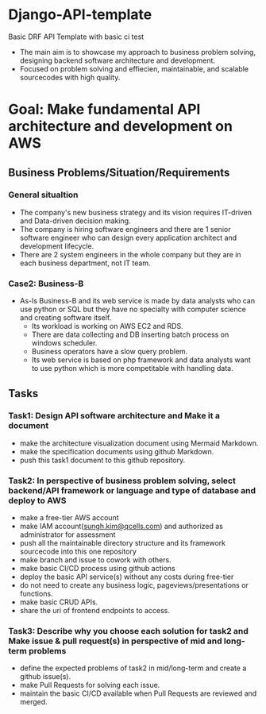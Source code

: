 # Django-API-template
Basic DRF API Template with basic ci test
 - The main aim is to showcase my approach to business problem solving, designing backend software architecture and development.
 - Focused on problem solving and effiecien, maintainable, and scalable sourcecodes with high quality.

# Goal: Make fundamental API architecture and development on AWS
## Business Problems/Situation/Requirements
### General situaltion
 - The company's new business strategy and its vision requires IT-driven and Data-driven decision making.
 - The company is hiring software engineers and there are 1 senior software engineer who can design every application architect and development lifecycle.
 - There are 2 system engineers in the whole company but they are in each business department, not IT team.

### Case2: Business-B
 - As-Is Business-B and its web service is made by data analysts who can use python or SQL but they have no specialty with computer science and creating software itself.
   - Its workload is working on AWS EC2 and RDS.
   - There are data collecting and DB inserting batch process on windows scheduler.
   - Business operators have a slow query problem.
   - Its web service is based on php framework and data analysts want to use python which is more competitable with handling data.

## Tasks
### Task1: Design API software architecture and Make it a document
 - make the architecture visualization document using Mermaid Markdown.
 - make the specification documents using github Markdown.
 - push this task1 document to this github repository.

### Task2: In perspective of business problem solving, select backend/API framework or language and type of database and deploy to AWS
 - make a free-tier AWS account
 - make IAM account(sungh.kim@qcells.com) and authorized as administrator for assessment
 - push all the maintainable directory structure and its framework sourcecode into this one repository
 - make branch and issue to cowork with others.
 - make basic CI/CD process using github actions
 - deploy the basic API service(s) without any costs during free-tier
  - do not need to create any business logic, pageviews/presentations or functions.
 - make basic CRUD APIs. 
 - share the uri of frontend endpoints to access.

### Task3: Describe why you choose each solution for task2 and Make issue & pull request(s) in perspective of mid and long-term problems 
  - define the expected problems of task2 in mid/long-term and create a github issue(s).
  - make Pull Requests for solving each issue.
  - maintain the basic CI/CD available when Pull Requests are reviewed and merged.
